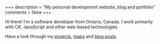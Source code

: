 +++
description = "My personal development website, blog and portfolio"
comments = false
+++

Hi there! I'm a software developer from Ontario, Canada. I work primarily with C#, JavaScript and other web-based technologies.

Have a look through my [projects](/projects/), [maps](/maps/) and [blog posts](/blog/).